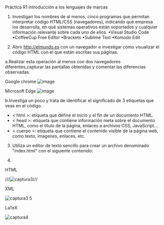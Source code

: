Práctica R1 
Introducción a los lenguajes de marcas
1.	Investigan los nombres de al menos, cinco programas que permitan interpretar código HTML/CSS (navegadores), indicando qué empresa los desarrolla, en qué sistemas operativos están soportados y cualquier información relevante sobre cada uno de ellos.
•Visual Studio Code
•CoffeeCup Free Editor
•Brackets
•Sublime Text
•Komodo Edit

2. Abrir http://elmundo.es con un navegador e investigar cómo visualizar el código HTML con el que están escritas sus páginas.

a.Realizar esta operación al menos con dos navegadores diferentes,capturar las pantallas obtenidas y comentar las diferencias observadas.

Google chrome
![image](https://github.com/DW1A/PatriciaMaisincho/assets/145560659/9c443931-e9a6-458f-a53a-ccc28bc2a2dd)

Microsoft Edge
![image](https://github.com/DW1A/PatriciaMaisincho/assets/145560659/9612bf7e-b6c2-477f-ae9e-2f67d3642118)

b.Investiga un poco y trata de identificar el significado de 3 etiquetas que veas en el código.
- < html >: etiqueta que define el inicio y el fin de un documento HTML.
- < head >: etiqueta que contiene información meta sobre el documento HTML, como el título de la página, enlaces a archivos CSS, JavaScript...
- < cuerpo >: etiqueta que contiene el contenido visible de la página web, como texto, imagenes, enlaces, etc.

3. Utiliza un editor de texto sencillo para crear un archivo denominado "index.html" con el siguiente contenido:

4.	 

HTML

///![captura3](https://github.com/DW1A/jorgedominguez/assets/145561025/b8fc2159-cf2d-45dd-8a4b-065ed9226797)///


XML

![captura3 5](https://github.com/DW1A/jorgedominguez/assets/145561025/666098ff-5c19-42ac-a171-36753ef74481)


LaTeX


![captura4](https://github.com/DW1A/jorgedominguez/assets/145561025/f5cc09e4-1b2a-4ebc-8c5f-c76b8702ad0b)
